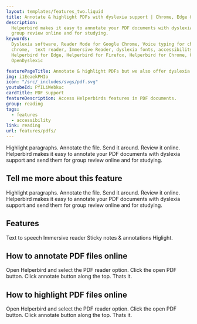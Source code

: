 ```yaml
---
layout: templates/features_two.liquid
title: Annotate & highlight PDFs with dyslexia support | Chrome, Edge & Safari
description:
  Helperbird makes it easy to annotate your PDF documents with dyslexia support and send them for
  group review online and for studying.
keywords:
  Dyslexia software, Reader Mode for Google Chrome, Voice typing for chrome, Text to speech for
  chrome,  text reader, Immersive Reader, dyslexia fonts, accessibility software, dyslexia software,
  Helperbird for Edge, Helperbird for Firefox, Helperbird for Chrome, Opendyslexic for Chrome,
  OpenDyslexic

featurePageTitle: Annotate & highlight PDFs but we also offer dyslexia support and much more
img: i1EeaekPHIo
icon: "/src/_includes/svgs/pdf.svg"
youtubeId: PfILiWebkuc
cardTitle: PDF support
featureDescription: Access Helperbirds features in PDF documents.
group: reading
tags: 
  - features
  - accessibility
link: reading
url: features/pdfs/
---
```


Highlight paragraphs. Annotate the file. Send it around. Review it online. Helperbird makes it easy to annotate your PDF documents with dyslexia support and send them for group review online and for studying.


## Tell me more about this feature

Highlight paragraphs. Annotate the file. Send it around. Review it online. Helperbird makes it easy to annotate your PDF documents with dyslexia support and send them for group review online and for studying.
      


## Features

Text to speech
Immersive reader
Sticky notes & annotations
Higlight.





## How to annotate PDF files online

Open Helperbird and select the PDF reader option.
Click the open PDF button.
Click annotate button along the top.
Thats it.
      





## How to highlight PDF files online

Open Helperbird and select the PDF reader option.
Click the open PDF button.
Click annotate button along the top.
Thats it.
      
